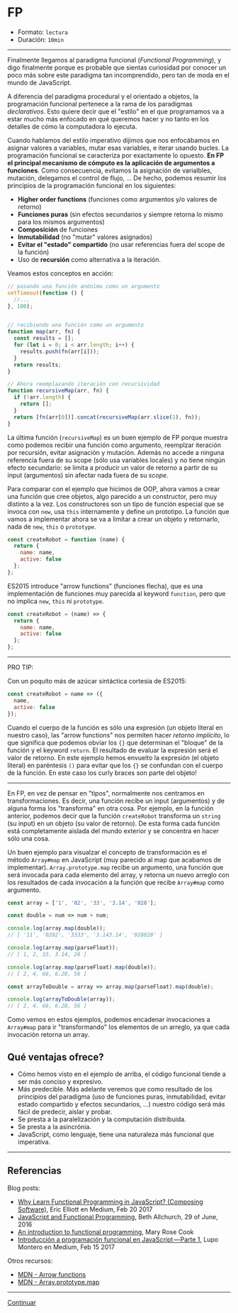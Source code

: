 # FP

* Formato: `lectura`
* Duración: `10min`

***

Finalmente llegamos al paradigma funcional (_Functional Programming_), y digo
finalmente porque es probable que sientas curiosidad por conocer un poco más
sobre este paradigma tan incomprendido, pero tan de moda en el mundo de
JavaScript.

A diferencia del paradigma procedural y el orientado a objetos, la programación
funcional pertenece a la rama de los paradigmas _declarativos_. Esto quiere
decir que el "estilo" en el que programamos va a estar mucho más enfocado en qué
queremos hacer y no tanto en los detalles de cómo la computadora lo ejecuta.

Cuando hablamos del estilo imperativo dijimos que nos enfocábamos en asignar
valores a variables, mutar esas variables, e iterar usando bucles. La
programación funcional se caracteriza por exactamente lo opuesto. **En FP el
principal mecanismo de cómputo es la aplicación de argumentos a funciones**.
Como consecuencia, evitamos la asignación de varialbles, mutación, delegamos el
control de flujo, ... De hecho, podemos resumir los principios de la
programación funcional en los siguientes:

* **Higher order functions** (funciones como argumentos y/o valores de retorno)
* **Funciones puras** (sin efectos secundarios y siempre retorna lo mismo para
  los mismos argumentos)
* **Composición** de funciones
* **Inmutabilidad** (no "mutar" valores asignados)
* **Evitar el "estado" compartido** (no usar referencias fuera del scope de la
  función)
* Uso de **recursión** como alternativa a la iteración.

Veamos estos conceptos en acción:

```js
// pasando una función anónima como un argumento
setTimeout(function () {
  //...
}, 100);


// recibiendo una función como un argumento
function map(arr, fn) {
  const results = [];
  for (let i = 0; i < arr.length; i++) {
    results.push(fn(arr[i]));
  }
  return results;
}

// Ahora reemplazando iteración con recursividad
function recursiveMap(arr, fn) {
  if (!arr.length) {
    return [];
  }
  return [fn(arr[0])].concat(recursiveMap(arr.slice(1), fn));
}
```

La última función (`recursiveMap`) es un buen ejemplo de FP porque muestra como
podemos recibir una función como argumento, reemplzar iteración por recursión,
evitar asignación y mutación. Además no accede a ninguna referencia fuera de su
scope (sólo usa variables locales) y no tiene ningún efecto secundario: se
limita a producir un valor de retorno a partir de su input (argumentos) sin
afectar nada fuera de su _scope_.

Para comparar con el ejemplo que hicimos de OOP, ahora vamos a crear una función
que cree objetos, algo parecido a un constructor, pero muy distinto a la vez.
Los constructores son un tipo de función especial que se invoca con `new`, usa
`this` internamente y define un prototipo. La función que vamos a implementar
ahora se va a limitar a crear un objeto y retornarlo, nada de `new`, `this` o
`prototype`.

```js
const createRobot = function (name) {
  return {
    name: name,
    active: false
  };
};
```

ES2015 introduce "arrow functions" (funciones flecha), que es una implementación
de funciones muy parecida al keyword `function`, pero que no implica `new`,
`this` ni `prototype`.

```js
const createRobot = (name) => {
  return {
    name: name,
    active: false
  };
};
```

***

PRO TIP:

Con un poquito más de azúcar sintáctica cortesía de ES2015:

```js
const createRobot = name => ({
  name,
  active: false
});
```

Cuando el cuerpo de la función es sólo una expresión (un objeto literal en
nuestro caso), las "arrow functions" nos permiten hacer _retorno implícito_, lo
que significa que podemos obviar los `{}` que determinan el "bloque" de la
función y el keyword `return`. El resultado de evaluar la expresión será el
valor de retorno. En este ejemplo hemos envuelto la expresión (el objeto
literal) en paréntesis `()` para evitar que los `{}` se confundan con el cuerpo
de la función. En este caso los curly braces son parte del objeto!

***

En FP, en vez de pensar en "tipos", normalmente nos centramos en
transformaciones. Es decir, una función recibe un input (argumentos) y de alguna
forma los "transforma" en otra cosa. Por ejemplo, en la función anterior,
podemos decir que la función `createRobot` transforma un `string` (su input) en
un objeto (su valor de retorno). De esta forma cada función está completamente
aislada del mundo exterior y se concentra en hacer sólo una cosa.

Un buen ejemplo para visualzar el concepto de transformación es el método
`Array#map` en JavaScript (muy parecido al map que acabamos de implementar).
`Array.prototype.map` recibe un argumento, una función que será invocada para
cada elemento del array, y retorna un nuevo arreglo con los resultados de cada
invocación a la función que recibe `Array#map` como argumento.

```js
const array = ['1', '02', '33', '3.14', '028'];

const double = num => num + num;

console.log(array.map(double));
// [ '11', '0202', '3333', '3.143.14', '028028' ]

console.log(array.map(parseFloat));
// [ 1, 2, 33, 3.14, 28 ]

console.log(array.map(parseFloat).map(double));
// [ 2, 4, 66, 6.28, 56 ]

const arrayToDouble = array => array.map(parseFloat).map(double);

console.log(arrayToDouble(array));
// [ 2, 4, 66, 6.28, 56 ]
```

Como vemos en estos ejemplos, podemos encadenar invocaciones a `Array#map` para
ir "transformando" los elementos de un arreglo, ya que cada invocación retorna
un array.

## Qué ventajas ofrece?

* Cómo hemos visto en el ejemplo de arriba, el código funcional tiende a ser más
  conciso y expresivo.
* Más predecible. Más adelante veremos que como resultado de los principios del
  paradigma (uso de funciones puras, inmutabilidad, evitar estado compartido y
  efectos secundarios, ...) nuestro código será más fácil de predecir, aislar y
  probar.
* Se presta a la paralelización y la computación distribuida.
* Se presta a la asincrónia.
* JavaScript, como lenguaje, tiene una naturaleza más funcional que imperativa.

***

## Referencias

Blog posts:

* [Why Learn Functional Programming in JavaScript? (Composing Software)]( https://medium.com/javascript-scene/why-learn-functional-programming-in-javascript-composing-software-ea13afc7a257),
  Eric Elliott en Medium, Feb 20 2017
* [JavaScript and Functional Programming](https://bethallchurch.github.io/JavaScript-and-Functional-Programming/),
  Beth Allchurch, 29 of June, 2016
* [An introduction to functional programming](https://codewords.recurse.com/issues/one/an-introduction-to-functional-programming),
  Mary Rose Cook
* [Introducción a programación funcional en JavaScript — Parte 1](https://medium.com/laboratoria-how-to/introducci%C3%B3n-a-la-programaci%C3%B3n-funcional-en-javascript-parte-1-e0b1d0b2142e),
  Lupo Montero en Medium, Feb 15 2017

Otros recursos:

* [MDN - Arrow functions](https://developer.mozilla.org/en-US/docs/Web/JavaScript/Reference/Functions/Arrow_functions)
* [MDN - Array.prototype.map](https://developer.mozilla.org/en-US/docs/Web/JavaScript/Reference/Global_Objects/Array/map)

***

[Continuar](11-fp-exercise.md)
